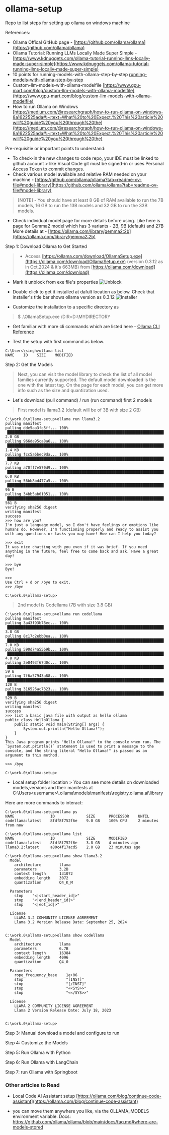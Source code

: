 # ollama-setup
Repo to list steps for setting up ollama on windows machine

References:
* Ollama Offical GitHub page - [https://github.com/ollama/ollama](https://github.com/ollama/ollama)
* Ollama Tutorial: Running LLMs Locally Made Super Simple - [https://www.kdnuggets.com/ollama-tutorial-running-llms-locally-made-super-simple](https://www.kdnuggets.com/ollama-tutorial-running-llms-locally-made-super-simple)
* 10 points for running-models-with-ollama-step-by-step [running-models-with-ollama-step-by-step](https://medium.com/@gabrielrodewald/running-models-with-ollama-step-by-step-60b6f6125807#:~:text=1.%20What%20is%20Ollama?%20Ollama%20is%20an%20open-souce%20code,%20ready-to-use)
* Custom-llm-models-with-ollama-modelfile [https://www.gpu-mart.com/blog/custom-llm-models-with-ollama-modelfile](https://www.gpu-mart.com/blog/custom-llm-models-with-ollama-modelfile)
* How to run Ollama on Windows [https://medium.com/@researchgraph/how-to-run-ollama-on-windows-8a1622525ada#:~:text=What%20to%20Expect.%20This%20article%20will%20guide%20you%20through%20the](https://medium.com/@researchgraph/how-to-run-ollama-on-windows-8a1622525ada#:~:text=What%20to%20Expect.%20This%20article%20will%20guide%20you%20through%20the)

Pre-requisitie or important points to understand:
* To check-in the new changes to code repo, your IDE must be linked to github account > like Visual Code git must be signed-in or uses Personal Access Token to commit changes. 
* Check various model available and relative RAM needed on your machine - [https://github.com/ollama/ollama?tab=readme-ov-file#model-library](https://github.com/ollama/ollama?tab=readme-ov-file#model-library)
> [NOTE] - You should have at least 8 GB of RAM available to run the 7B models, 16 GB to run the 13B models and 32 GB to run the 33B models.
* Check individual model page for more details before using. Like here is page for Gemma2 model which has 3 variants - 2B, 9B (default) and 27B
More details at - [https://ollama.com/library/gemma2:2b](https://ollama.com/library/gemma2:2b)

Step 1: Download Ollama to Get Started
> * Access [https://ollama.com/download/OllamaSetup.exe](https://ollama.com/download/OllamaSetup.exe) (version 0.3.12 as in Oct,2024 & it's 663MB) from [https://ollama.com/download](https://ollama.com/download)
* Mark it unblock from exe file's properties ![Unblock](images/01-ollama-exe-unblock.png)
* Double click to get it installed at dafult location as below. Check that installer's title bar shows ollama version as 0.3.12
![Installer](images/02-ollama-setup.png)

* Customize the installation to a specific directory as 
> $ .\OllamaSetup.exe /DIR=D:\MYDIRECTORY

* Get familiar with more cli commands which are listed here - [Ollama CLI Reference](https://github.com/ollama/ollama/blob/main/README.md#cli-reference)

* Test the setup with first command as below. 
```
C:\Users\singh>ollama list
NAME    ID    SIZE    MODIFIED
```
Step 2: Get the Models
> Next, you can visit the model library to check the list of all model families currently supported. The default model downloaded is the one with the latest tag. On the page for each model, you can get more info such as the size and quantization used.
* Let's download (pull command) / run (run command)  first 2 models 
> First model is llama3.2 (default will be of 3B with size 2 GB) 
```
C:\work.0\ollama-setup>ollama run llama3.2
pulling manifest
pulling dde5aa3fc5ff... 100% ▕██████████████████████████████████████████████████████████████████████████████████████████████████████████████████████████████████████████████████▏ 2.0 GB
pulling 966de95ca8a6... 100% ▕██████████████████████████████████████████████████████████████████████████████████████████████████████████████████████████████████████████████████▏ 1.4 KB
pulling fcc5a6bec9da... 100% ▕██████████████████████████████████████████████████████████████████████████████████████████████████████████████████████████████████████████████████▏ 7.7 KB
pulling a70ff7e570d9... 100% ▕██████████████████████████████████████████████████████████████████████████████████████████████████████████████████████████████████████████████████▏ 6.0 KB
pulling 56bb8bd477a5... 100% ▕██████████████████████████████████████████████████████████████████████████████████████████████████████████████████████████████████████████████████▏   96 B
pulling 34bb5ab01051... 100% ▕██████████████████████████████████████████████████████████████████████████████████████████████████████████████████████████████████████████████████▏  561 B
verifying sha256 digest
writing manifest
success
>>> how are you?
I'm just a language model, so I don't have feelings or emotions like humans do. However, I'm functioning properly and ready to assist you with any questions or tasks you may have! How can I help you today?

>>> exit
It was nice chatting with you even if it was brief. If you need anything in the future, feel free to come back and ask. Have a great day!

>>> bye
Bye!

>>>
Use Ctrl + d or /bye to exit.
>>> /bye

C:\work.0\ollama-setup>
```

> 2nd model is Codellama (7B with size 3.8 GB)
```
C:\work.0\ollama-setup>ollama run codellama
pulling manifest
pulling 3a43f93b78ec... 100% ▕██████████████████████████████████████████████████████████████████████████████████████████████████████████████████████████████████████████████████▏ 3.8 GB
pulling 8c17c2ebb0ea... 100% ▕██████████████████████████████████████████████████████████████████████████████████████████████████████████████████████████████████████████████████▏ 7.0 KB
pulling 590d74a5569b... 100% ▕██████████████████████████████████████████████████████████████████████████████████████████████████████████████████████████████████████████████████▏ 4.8 KB
pulling 2e0493f67d0c... 100% ▕██████████████████████████████████████████████████████████████████████████████████████████████████████████████████████████████████████████████████▏   59 B
pulling 7f6a57943a88... 100% ▕██████████████████████████████████████████████████████████████████████████████████████████████████████████████████████████████████████████████████▏  120 B
pulling 316526ac7323... 100% ▕██████████████████████████████████████████████████████████████████████████████████████████████████████████████████████████████████████████████████▏  529 B
verifying sha256 digest
writing manifest
success
>>> list a basic java file with output as hello ollama
public class HelloOllama {
    public static void main(String[] args) {
        System.out.println("Hello Ollama!");
    }
}
This Java program prints "Hello Ollama!" to the console when run. The `System.out.println()` statement is used to print a message to the console, and the string literal "Hello Ollama!" is passed as an
argument to this method.

>>> /bye

C:\work.0\ollama-setup>
```
* Local setup folder location > You can see more details on downloaded models,versions and their manifests at C:\Users\<username>\\.ollama\models\manifests\registry.ollama.ai\library

Here are more commands to interact:

```
C:\work.0\ollama-setup>ollama ps
NAME                ID              SIZE      PROCESSOR    UNTIL
codellama:latest    8fdf8f752f6e    9.0 GB    100% CPU     2 minutes from now

C:\work.0\ollama-setup>ollama list
NAME                ID              SIZE      MODIFIED
codellama:latest    8fdf8f752f6e    3.8 GB    4 minutes ago
llama3.2:latest     a80c4f17acd5    2.0 GB    23 minutes ago

C:\work.0\ollama-setup>ollama show llama3.2
  Model
    architecture        llama
    parameters          3.2B
    context length      131072
    embedding length    3072
    quantization        Q4_K_M

  Parameters
    stop    "<|start_header_id|>"
    stop    "<|end_header_id|>"
    stop    "<|eot_id|>"

  License
    LLAMA 3.2 COMMUNITY LICENSE AGREEMENT
    Llama 3.2 Version Release Date: September 25, 2024


C:\work.0\ollama-setup>ollama show codellama
  Model
    architecture        llama
    parameters          6.7B
    context length      16384
    embedding length    4096
    quantization        Q4_0

  Parameters
    rope_frequency_base    1e+06
    stop                   "[INST]"
    stop                   "[/INST]"
    stop                   "<<SYS>>"
    stop                   "<</SYS>>"

  License
    LLAMA 2 COMMUNITY LICENSE AGREEMENT
    Llama 2 Version Release Date: July 18, 2023


C:\work.0\ollama-setup>
```
Step 3: Manual download a model and configure to run


Step 4: Customize the Models


Step 5: Run Ollama with Python



Step 6: Run Ollama with LangChain



Step 7: run Ollama with Springboot


<h3>Other articles to Read</h3>

* Local Code AI Assistant setup [https://ollama.com/blog/continue-code-assistant](https://ollama.com/blog/continue-code-assistant)

* you can move them anywhere you like, via the OLLAMA_MODELS environment variable.
Docs: https://github.com/ollama/ollama/blob/main/docs/faq.md#where-are-models-stored